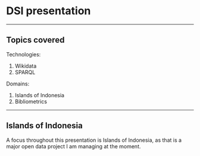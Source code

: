 # DSI presentation

---

## Topics covered

Technologies:

1. Wikidata
2. SPARQL

Domains:

1. Islands of Indonesia
2. Bibliometrics

---

## Islands of Indonesia

A focus throughout this presentation is Islands of Indonesia,
as that is a major open data project I am managing at the moment.
